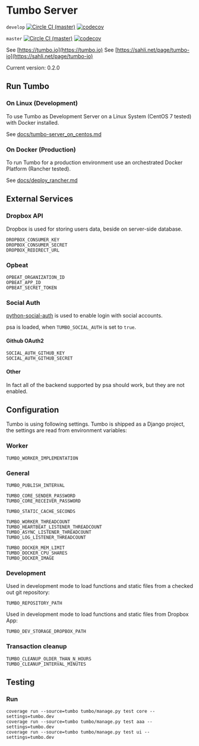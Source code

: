# Tumbo Server

`develop` [![Circle  CI (master)](https://circleci.com/gh/sahlinet/tumbo-server/tree/develop.svg?style=shield&circle-token=:circle-token)](https://circleci.com/gh/sahlinet/tumbo-server/tree/develop)
[![codecov](https://codecov.io/gh/sahlinet/tumbo-server/branch/master/graph/badge.svg)](https://codecov.io/gh/sahlinet/tumbo-server)

`master` [![Circle  CI (master)](https://circleci.com/gh/sahlinet/tumbo-server/tree/master.svg?style=shield&circle-token=:circle-token)](https://circleci.com/gh/sahlinet/tumbo-server/tree/master)
[![codecov](https://codecov.io/gh/sahlinet/tumbo-server/branch/master/graph/badge.svg)](https://codecov.io/gh/sahlinet/tumbo-server)

<script type='text/javascript' src='https://www.openhub.net/p/tumbo-server/widgets/project_thin_badge?format=js'></script>

See [https://tumbo.io](https://tumbo.io)
See [https://sahli.net/page/tumbo-io](https://sahli.net/page/tumbo-io)

Current version: 0.2.0

## Run Tumbo

### On Linux (Development)

To use Tumbo as Development Server on a Linux System (CentOS 7 tested) with Docker installed.

See [docs/tumbo-server_on_centos.md](docs/tumbo-server_on_centos.md)

### On Docker (Production)

To run Tumbo for a production environment use an orchestrated Docker Platform (Rancher tested).

See [docs/deploy_rancher.md](docs/dep_rancher.md)

## External Services

### Dropbox API

Dropbox is used for storing users data, beside on server-side database.

    DROPBOX_CONSUMER_KEY
    DROPBOX_CONSUMER_SECRET
    DROPBOX_REDIRECT_URL

### Opbeat

    OPBEAT_ORGANIZATION_ID
    OPBEAT_APP_ID
    OPBEAT_SECRET_TOKEN

### Social Auth

[python-social-auth](https://github.com/omab/python-social-auth) is used to enable login with social accounts.

psa is loaded, when `TUMBO_SOCIAL_AUTH` is set to `true`.

#### Github OAuth2

    SOCIAL_AUTH_GITHUB_KEY
    SOCIAL_AUTH_GITHUB_SECRET

#### Other

In fact all of the backend supported by psa should work, but they are not enabled.


## Configuration

Tumbo is using following settings. Tumbo is shipped as a Django project, the settings are read from environment variables:

### Worker

    TUMBO_WORKER_IMPLEMENTATION

### General

    TUMBO_PUBLISH_INTERVAL

    TUMBO_CORE_SENDER_PASSWORD
    TUMBO_CORE_RECEIVER_PASSWORD

    TUMBO_STATIC_CACHE_SECONDS

    TUMBO_WORKER_THREADCOUNT
    TUMBO_HEARTBEAT_LISTENER_THREADCOUNT
    TUMBO_ASYNC_LISTENER_THREADCOUNT
    TUMBO_LOG_LISTENER_THREADCOUNT

    TUMBO_DOCKER_MEM_LIMIT
    TUMBO_DOCKER_CPU_SHARES
    TUMBO_DOCKER_IMAGE


### Development

Used in development mode to load functions and static files from a checked out git repository:

    TUMBO_REPOSITORY_PATH

Used in development mode to load functions and static files from Dropbox App:

    TUMBO_DEV_STORAGE_DROPBOX_PATH

### Transaction cleanup

    TUMBO_CLEANUP_OLDER_THAN_N_HOURS
    TUMBO_CLEANUP_INTERVAL_MINUTES

## Testing

### Run

    coverage run --source=tumbo tumbo/manage.py test core --settings=tumbo.dev
    coverage run --source=tumbo tumbo/manage.py test aaa --settings=tumbo.dev
    coverage run --source=tumbo tumbo/manage.py test ui --settings=tumbo.dev
